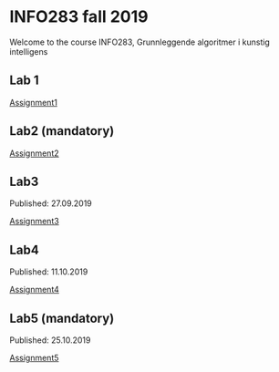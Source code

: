 # INFO283 fall 2019
Welcome to the course INFO283, Grunnleggende algoritmer i kunstig intelligens


## Lab 1
[Assignment1](https://github.com/SonjerBolan/INFO283_H2019/raw/master/Oppgave1.pdf)

## Lab2 (mandatory)
[Assignment2](https://github.com/SonjerBolan/INFO283_H2019/raw/master/Oppgave2.pdf)

## Lab3
Published: 27.09.2019

[Assignment3](https://www.youtube.com/watch?v=dQw4w9WgXcQ)
 
## Lab4
Published: 11.10.2019

[Assignment4](https://www.youtube.com/watch?v=dQw4w9WgXcQ)
 
## Lab5 (mandatory)
Published: 25.10.2019

[Assignment5](https://www.youtube.com/watch?v=dQw4w9WgXcQ)
